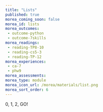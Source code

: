 ```yaml
---
title: "Lists"
published: true
morea_coming_soon: false
morea_id: lists
morea_outcomes:
 - outcome-python
 - outcome-7skills
morea_readings:
 - reading-TP8-10
 - reading-cs5-3
 - reading-TP-12
morea_experiences:
 - ca-7
 - phw9
morea_assessments:
morea_type: module
morea_icon_url: /morea/materials/list.png
morea_sort_order: 6
---
```


0, 1, 2, GO!